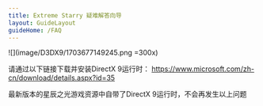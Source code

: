 ```yaml
---
title: Extreme Starry 疑难解答向导
layout: GuideLayout
guideHome: /FAQ
---
```


![](image/D3DX9/1703677149245.png =300x)

请通过以下链接下载并安装DirectX 9运行时：
https://www.microsoft.com/zh-cn/download/details.aspx?id=35

最新版本的星辰之光游戏资源中自带了DirectX 9运行时，不会再发生以上问题
